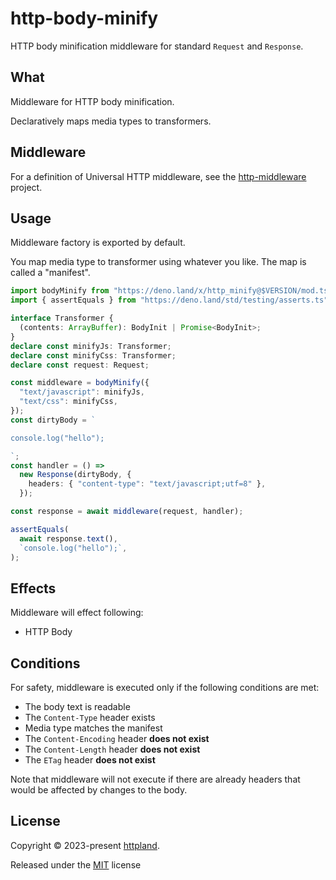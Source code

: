 # http-body-minify

HTTP body minification middleware for standard `Request` and `Response`.

## What

Middleware for HTTP body minification.

Declaratively maps media types to transformers.

## Middleware

For a definition of Universal HTTP middleware, see the
[http-middleware](https://github.com/httpland/http-middleware) project.

## Usage

Middleware factory is exported by default.

You map media type to transformer using whatever you like. The map is called a
"manifest".

```ts
import bodyMinify from "https://deno.land/x/http_minify@$VERSION/mod.ts";
import { assertEquals } from "https://deno.land/std/testing/asserts.ts";

interface Transformer {
  (contents: ArrayBuffer): BodyInit | Promise<BodyInit>;
}
declare const minifyJs: Transformer;
declare const minifyCss: Transformer;
declare const request: Request;

const middleware = bodyMinify({
  "text/javascript": minifyJs,
  "text/css": minifyCss,
});
const dirtyBody = `

console.log("hello");

`;
const handler = () =>
  new Response(dirtyBody, {
    headers: { "content-type": "text/javascript;utf=8" },
  });

const response = await middleware(request, handler);

assertEquals(
  await response.text(),
  `console.log("hello");`,
);
```

## Effects

Middleware will effect following:

- HTTP Body

## Conditions

For safety, middleware is executed only if the following conditions are met:

- The body text is readable
- The `Content-Type` header exists
- Media type matches the manifest
- The `Content-Encoding` header **does not exist**
- The `Content-Length` header **does not exist**
- The `ETag` header **does not exist**

Note that middleware will not execute if there are already headers that would be
affected by changes to the body.

## License

Copyright © 2023-present [httpland](https://github.com/httpland).

Released under the [MIT](./LICENSE) license
